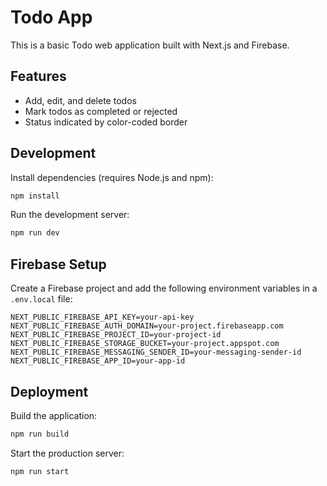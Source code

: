 # Todo App

This is a basic Todo web application built with Next.js and Firebase.

## Features

- Add, edit, and delete todos
- Mark todos as completed or rejected
- Status indicated by color-coded border

## Development

Install dependencies (requires Node.js and npm):

```bash
npm install
```

Run the development server:

```bash
npm run dev
```

## Firebase Setup

Create a Firebase project and add the following environment variables in a `.env.local` file:

```
NEXT_PUBLIC_FIREBASE_API_KEY=your-api-key
NEXT_PUBLIC_FIREBASE_AUTH_DOMAIN=your-project.firebaseapp.com
NEXT_PUBLIC_FIREBASE_PROJECT_ID=your-project-id
NEXT_PUBLIC_FIREBASE_STORAGE_BUCKET=your-project.appspot.com
NEXT_PUBLIC_FIREBASE_MESSAGING_SENDER_ID=your-messaging-sender-id
NEXT_PUBLIC_FIREBASE_APP_ID=your-app-id
```

## Deployment

Build the application:

```bash
npm run build
```

Start the production server:

```bash
npm run start
```
